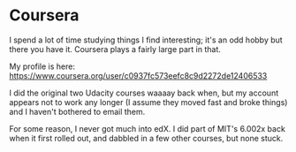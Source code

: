 # Coursera

I spend a lot of time studying things I find interesting; it's an odd hobby but there you have it. Coursera plays a fairly large part in that.

My profile is here: https://www.coursera.org/user/c0937fc573eefc8c9d2272de12406533

I did the original two Udacity courses waaaay back when, but my account appears not to work any longer (I assume they moved fast and broke things) and I haven't bothered to email them.

For some reason, I never got much into edX. I did part of MIT's 6.002x back when it first rolled out, and dabbled in a few other courses, but none stuck.
